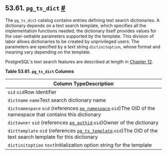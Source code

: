 ## 53.61. `pg_ts_dict` [#](#CATALOG-PG-TS-DICT)

The `pg_ts_dict` catalog contains entries defining text search dictionaries. A dictionary depends on a text search template, which specifies all the implementation functions needed; the dictionary itself provides values for the user-settable parameters supported by the template. This division of labor allows dictionaries to be created by unprivileged users. The parameters are specified by a text string `dictinitoption`, whose format and meaning vary depending on the template.

PostgreSQL's text search features are described at length in [Chapter 12](textsearch "Chapter 12. Full Text Search").

**Table 53.61. `pg_ts_dict` Columns**

| Column TypeDescription                                                                                                                                                 |
| ---------------------------------------------------------------------------------------------------------------------------------------------------------------------- |
| `oid` `oid`Row identifier                                                                                                                                              |
| `dictname` `name`Text search dictionary name                                                                                                                           |
| `dictnamespace` `oid` (references [`pg_namespace`](catalog-pg-namespace "53.32. pg_namespace").`oid`)The OID of the namespace that contains this dictionary       |
| `dictowner` `oid` (references [`pg_authid`](catalog-pg-authid "53.8. pg_authid").`oid`)Owner of the dictionary                                                    |
| `dicttemplate` `oid` (references [`pg_ts_template`](catalog-pg-ts-template "53.63. pg_ts_template").`oid`)The OID of the text search template for this dictionary |
| `dictinitoption` `text`Initialization option string for the template                                                                                                   |